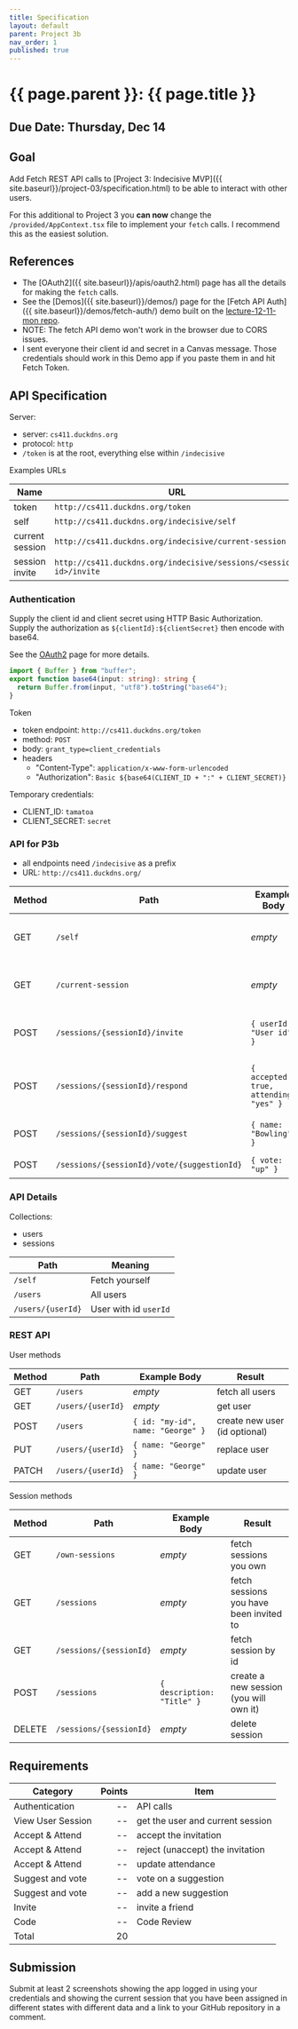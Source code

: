 ```yaml
---
title: Specification
layout: default
parent: Project 3b
nav_order: 1
published: true
---
```


# {{ page.parent }}: {{ page.title }}

## Due Date: Thursday, Dec 14

## Goal

Add Fetch REST API calls to
[Project 3: Indecisive MVP]({{ site.baseurl}}/project-03/specification.html)
to be able to interact with other users.

For this additional to Project 3 you **can now** change the
`/provided/AppContext.tsx` file to implement your `fetch` calls. I recommend
this as the easiest solution.

## References


- The [OAuth2]({{ site.baseurl}}/apis/oauth2.html) page has all the details for
  making the `fetch` calls.
- See the [Demos]({{ site.baseurl}}/demos/) page for the
  [Fetch API Auth]({{ site.baseurl}}/demos/fetch-auth/) demo built on the
  [lecture-12-11-mon repo](https://github.com/bsu-cs-jb/lecture-12-11-mon).
- NOTE: The fetch API demo won't work in the browser due to CORS issues.
- I sent everyone their client id and secret in a Canvas message. Those
    credentials should work in this Demo app if you paste them in and hit Fetch
    Token.

## API Specification

Server:

- server: `cs411.duckdns.org`
- protocol: `http`
- `/token` is at the root, everything else within `/indecisive`

Examples URLs

| Name            | URL                                                                |
| ----            | ---                                                                |
| token           | `http://cs411.duckdns.org/token`                                   |
| self            | `http://cs411.duckdns.org/indecisive/self`                         |
| current session | `http://cs411.duckdns.org/indecisive/current-session`              |
| session invite  | `http://cs411.duckdns.org/indecisive/sessions/<session-id>/invite` |

### Authentication

Supply the client id and client secret using HTTP Basic Authorization. Supply
the authorization as `${clientId}:${clientSecret}` then encode with base64.

See the [OAuth2](oauth2.html) page for more details.

```typescript
import { Buffer } from "buffer";
export function base64(input: string): string {
  return Buffer.from(input, "utf8").toString("base64");
}
```

Token

- token endpoint: `http://cs411.duckdns.org/token`
- method: `POST`
- body: `grant_type=client_credentials`
- headers
  * "Content-Type": `application/x-www-form-urlencoded`
  * "Authorization": `Basic ${base64(CLIENT_ID + ":" + CLIENT_SECRET)}`

Temporary credentials:

- CLIENT_ID: `tamatoa`
- CLIENT_SECRET: `secret`

### API for P3b

- all endpoints need `/indecisive` as a prefix
- URL: `http://cs411.duckdns.org/`



| Method | Path                                        | Example Body                         | Result                                 |
| ------ | -------                                     | ----                                 | ----                                   |
| GET    | `/self`                                     | _empty_                              | returns the User for this clientId     |
| GET    | `/current-session`                          | _empty_                              | returns the current active session     |
| POST   | `/sessions/{sessionId}/invite`              | `{ userId: "User id" }`              | invites the `userId` to this session   |
| POST   | `/sessions/{sessionId}/respond`             | `{ accepted: true, attending: "yes" }` | updates your response to an invitation |
| POST   | `/sessions/{sessionId}/suggest`             | `{ name: "Bowling" }`                | adds a new suggestion                  |
| POST   | `/sessions/{sessionId}/vote/{suggestionId}` | `{ vote: "up" }`                     | vote on a suggestion                   |

### API Details

Collections:

- users
- sessions

| Path              | Meaning               |
| ------            | -------               |
| `/self`           | Fetch yourself        |
| `/users`          | All users             |
| `/users/{userId}` | User with id `userId` |

### REST API

User methods

| Method | Path              | Example Body                      | Result                        |
| ------ | -------           | ----                              | ----                          |
| GET    | `/users`          | _empty_                           | fetch all users               |
| GET    | `/users/{userId}` | _empty_                           | get user                      |
| POST   | `/users`          | `{ id: "my-id", name: "George" }` | create new user (id optional) |
| PUT    | `/users/{userId}` | `{ name: "George" }`              | replace user                  |
| PATCH  | `/users/{userId}` | `{ name: "George" }`              | update user                   |

Session methods

| Method | Path                    | Example Body               | Result                                  |
| ------ | -------                 | ----                       | ----                                    |
| GET    | `/own-sessions`         | _empty_                    | fetch sessions you own                  |
| GET    | `/sessions`             | _empty_                    | fetch sessions you have been invited to |
| GET    | `/sessions/{sessionId}` | _empty_                    | fetch session by id                     |
| POST   | `/sessions`             | `{ description: "Title" }` | create a new session (you will own it)  |
| DELETE | `/sessions/{sessionId}` | _empty_                    | delete session                          |


## Requirements

| Category          | Points | Item                             |
| ------            | ----:  | --                               |
| Authentication    | --     | API calls                        |
| View User Session | --     | get the user and current session |
| Accept & Attend   | --     | accept the invitation            |
| Accept & Attend   | --     | reject (unaccept) the invitation |
| Accept & Attend   | --     | update attendance                |
| Suggest and vote  | --     | vote on a suggestion             |
| Suggest and vote  | --     | add a new suggestion             |
| Invite            | --     | invite a friend                  |
| Code              | --     | Code Review                      |
| Total             | 20     |                                  |

## Submission

Submit at least 2 screenshots showing the app logged in using your credentials
and showing the current session that you have been assigned in different states
with different data and a link to your GitHub repository in a comment.

